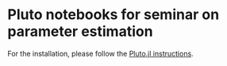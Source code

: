 # Pluto notebooks for seminar on parameter estimation

For the installation, please follow the [Pluto.jl instructions](https://plutojl.org/#install).
